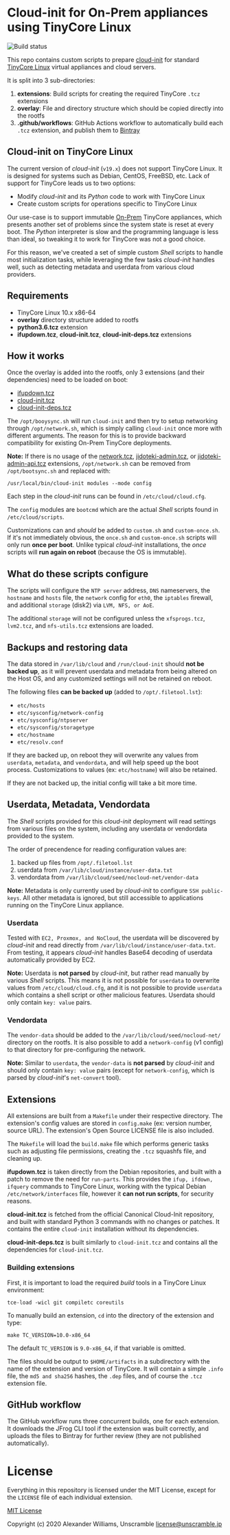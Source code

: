 # Cloud-init for On-Prem appliances using TinyCore Linux

![Build status](https://github.com/on-prem/tinycore-cloud-init/workflows/Extensions/badge.svg?branch=master)

This repo contains custom scripts to prepare [cloud-init](https://cloud-init.io/) for standard [TinyCore Linux](http://tinycorelinux.net) virtual appliances and cloud servers.

It is split into 3 sub-directories:

  1. **extensions**: Build scripts for creating the required TinyCore `.tcz` extensions
  2. **overlay**: File and directory structure which should be copied directly into the rootfs
  3. **.github/workflows**: GitHub Actions workflow to automatically build each `.tcz` extension, and publish them to [Bintray](https://bintray.com/on-prem/tinycore-extensions)

## Cloud-init on TinyCore Linux

The current version of _cloud-init_ (`v19.x`) does not support TinyCore Linux. It is designed for systems such as Debian, CentOS, FreeBSD, etc. Lack of support for TinyCore leads us to two options:

  * Modify _cloud-init_ and its _Python_ code to work with TinyCore Linux
  * Create custom scripts for operations specific to TinyCore Linux

Our use-case is to support immutable [On-Prem](https://on-premises.com) TinyCore appliances, which presents another set of problems since the system state is reset at every boot. The _Python_ interpreter is slow and the programming language is less than ideal, so tweaking it to work for TinyCore was not a good choice.

For this reason, we've created a set of simple custom _Shell_ scripts to handle most initialization tasks, while leveraging the few tasks _cloud-init_ handles well, such as detecting metadata and userdata from various cloud providers.

## Requirements

  * TinyCore Linux 10.x x86-64
  * **overlay** directory structure added to rootfs
  * **python3.6.tcz** extension
  * **ifupdown.tcz**, **cloud-init.tcz**, **cloud-init-deps.tcz** extensions

## How it works

Once the overlay is added into the rootfs, only 3 extensions (and their dependencies) need to be loaded on boot:

  * [ifupdown.tcz](https://dl.bintray.com/on-prem/tinycore-extensions/10.0-x86_64/:ifupdown.tcz)
  * [cloud-init.tcz](https://dl.bintray.com/on-prem/tinycore-extensions/10.0-x86_64/:cloud-init.tcz)
  * [cloud-init-deps.tcz](https://dl.bintray.com/on-prem/tinycore-extensions/10.0-x86_64/:cloud-init-deps.tcz)

The `/opt/booysync.sh` will run `cloud-init` and then try to setup networking through `/opt/network.sh`, which is simply calling `cloud-init` once more with different arguments. The reason for this is to provide backward compatibility for existing On-Prem TinyCore deployments.

**Note:** If there is no usage of the [network.tcz](https://github.com/on-prem/tinycore-network), [jidoteki-admin.tcz](https://github.com/on-prem/jidoteki-admin), or [jidoteki-admin-api.tcz](https://github.com/on-prem/jidoteki-admin-api) extensions, `/opt/network.sh` can be removed from `/opt/bootsync.sh` and replaced with:

```
/usr/local/bin/cloud-init modules --mode config
```

Each step in the _cloud-init_ runs can be found in `/etc/cloud/cloud.cfg`.

The `config` modules are `bootcmd` which are the actual _Shell_ scripts found in `/etc/cloud/scripts`.

Customizations can and _should_ be added to `custom.sh` and `custom-once.sh`. If it's not immediately obvious, the `once.sh` and `custom-once.sh` scripts will only run **once per boot**. Unlike typical _cloud-init_ installations, the _once_ scripts will **run again on reboot** (because the OS is immutable).

## What do these scripts configure

The scripts will configure the `NTP server` address, `DNS` nameservers, the `hostname` and `hosts` file, the `network` config for `eth0`, the `iptables` firewall, and additional `storage` (disk2) via `LVM, NFS, or AoE`.

The additional `storage` will not be configured unless the `xfsprogs.tcz`, `lvm2.tcz`, and `nfs-utils.tcz` extensions are loaded.

## Backups and restoring data

The data stored in `/var/lib/cloud` and `/run/cloud-init` should **not be backed up**, as it will prevent userdata and metadata from being altered on the Host OS, and any customized settings will not be retained on reboot.

The following files **can be backed up** (added to `/opt/.filetool.lst`):

  * `etc/hosts`
  * `etc/sysconfig/network-config`
  * `etc/sysconfig/ntpserver`
  * `etc/sysconfig/storagetype`
  * `etc/hostname`
  * `etc/resolv.conf`

If they are backed up, on reboot they will overwrite any values from `userdata`, `metadata`, and `vendordata`, and will help speed up the boot process. Customizations to values (ex: `etc/hostname`) will also be retained.

If they are not backed up, the initial config will take a bit more time.

## Userdata, Metadata, Vendordata

The _Shell_ scripts provided for this _cloud-init_ deployment will read settings from various files on the system, including any userdata or vendordata provided to the system.

The order of precendence for reading configuration values are:

  1. backed up files from `/opt/.filetool.lst`
  2. userdata from `/var/lib/cloud/instance/user-data.txt`
  3. vendordata from `/var/lib/cloud/seed/nocloud-net/vendor-data`

**Note:** Metadata is only currently used by _cloud-init_ to configure `SSH public-keys`. All other metadata is ignored, but still accessible to applications running on the TinyCore Linux appliance.

### Userdata

Tested with `EC2, Proxmox, and NoCloud`, the userdata will be discovered by _cloud-init_ and read directly from `/var/lib/cloud/instance/user-data.txt`. From testing, it appears _cloud-init_ handles Base64 decoding of userdata automatically provided by EC2.

**Note:** Userdata is **not parsed** by _cloud-init_, but rather read manually by various _Shell_ scripts. This means it is not possible for `userdata` to overwrite values from `/etc/cloud/cloud.cfg`, and it is not possible to provide `userdata` which contains a shell script or other malicious features. Userdata should only contain `key: value` pairs.

### Vendordata

The `vendor-data` should be added to the `/var/lib/cloud/seed/nocloud-net/` directory on the rootfs. It is also possible to add a `network-config` (v1 config) to that directory for pre-configuring the network.

**Note:** Similar to `userdata`, the `vendor-data` is **not parsed** by _cloud-init_ and should only contain `key: value` pairs (except for `network-config`, which is parsed by _cloud-init_'s `net-convert` tool).

## Extensions

All extensions are built from a `Makefile` under their respective directory. The extension's config values are stored in `config.make` (ex: version number, source URL). The extension's Open Source LICENSE file is also included.

The `Makefile` will load the `build.make` file which performs generic tasks such as adjusting file permissions, creating the `.tcz` squashfs file, and cleaning up.

**ifupdown.tcz** is taken directly from the Debian repositories, and built with a patch to remove the need for `run-parts`. This provides the `ifup, ifdown, ifquery` commands to TinyCore Linux, working with the typical Debian `/etc/network/interfaces` file, however it **can not run scripts**, for security reasons.

**cloud-init.tcz** is fetched from the official Canonical Cloud-Init repository, and built with standard Python 3 commands with no changes or patches. It contains the entire `cloud-init` installation without its dependencies.

**cloud-init-deps.tcz** is built similarly to `cloud-init.tcz` and contains all the dependencies for `cloud-init.tcz`.

### Building extensions

First, it is important to load the required _build_ tools in a TinyCore Linux environment:

```
tce-load -wicl git compiletc coreutils
```

To manually build an extension, `cd` into the directory of the extension and type:

```
make TC_VERSION=10.0-x86_64
````

The default `TC_VERSION` is `9.0-x86_64`, if that variable is omitted.

The files should be output to `$HOME/artifacts` in a subdirectory with the name of the extension and version of TinyCore. It will contain a simple `.info` file, the `md5 and sha256` hashes, the `.dep` files, and of course the `.tcz` extension file.

## GitHub workflow

The GitHub workflow runs three concurrent builds, one for each extension. It downloads the JFrog CLI tool if the extension was built correctly, and uploads the files to Bintray for further review (they are not published automatically).

# License

Everything in this repository is licensed under the MIT License, except for the `LICENSE` file of each individual extension.

[MIT License](LICENSE)

Copyright (c) 2020 Alexander Williams, Unscramble <license@unscramble.jp>
